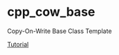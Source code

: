 # cpp_cow_base
Copy-On-Write Base Class Template

[Tutorial](https://www.codeproject.com/Tips/5261583/Cplusplus-Copy-On-Write-Base-Class-Template)
